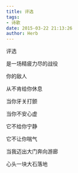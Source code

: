 ```yaml
---
title: 评选
tags:
- 诗歌
date: 2015-03-22 21:13:26
author: Herb
---
```

评选

是一场精疲力尽的战役

你的敌人

从不肯给你休息

当你牙关打颤

当你不安心虚

它不给你宁静

它不让你喘气

当我迈出大门奔向游廊

心头一块大石落地